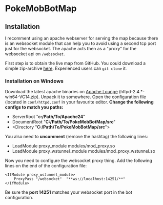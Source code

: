 # PokeMobBotMap

## Installation
I recomment using an apache webserver for serving the map because there is an websocket module that can help you to avoid using a second tcp port just for the websocket.
The apache acts then as a "proxy" for the websocket api on `/websocket`.

First step is to obtain the live map from GitHub. You could download a simple zip-archive [here](https://github.com/0xFEEDC0DE64/PokeMobBotMap/archive/master.zip).  Experienced users can `git clone` it.

### Installation on Windows
Download the latest apache binaries on [Apache Lounge](https://www.apachelounge.com/download/) (httpd-2.4.*-win64-VC14.zip). Unpack it to somewhere. Open the configuration file (located in `conf/httpd.conf` in your favourite editor. **Change the following configs to match you paths:**

* ServerRoot "**c:/Path/To/Apache24**"
* DocumentRoot "**C:/Path/To/PokeMobBotMap/src**"
* <Directory "**C:/Path/To/PokeMobBotMap/src**">

You also need to **uncomment** (remove the hashtag) the following lines:

* LoadModule proxy_module modules/mod_proxy.so
* LoadModule proxy_wstunnel_module modules/mod_proxy_wstunnel.so

Now you need to configure the websocket proxy thing. Add the following lines on the end of the configuration file:
```
<IfModule proxy_wstunnel_module>
    ProxyPass "/websocket"  "**ws://localhost:14251/**"
</IfModule>
```

Be sure the **port 14251** matches your websocket port in the bot configuration.